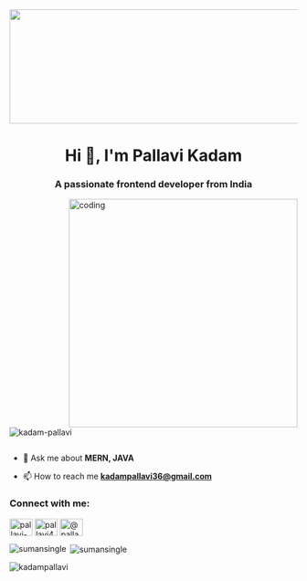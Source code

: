 <img width="1000" height="200" src="https://img.freepik.com/free-vector/web-development-banner-computer-with-window-computer-with-browser-window_80328-118.jpg">
<h1 align="center">Hi 👋, I'm Pallavi Kadam</h1>
<h3 align="center">A passionate frontend developer from India</h3>
<img align="right" alt="coding" width="400" src="https://media2.giphy.com/media/hpXdHPfFI5wTABdDx9/200.webp?cid=ecf05e471rpbt3eemwd8jstot76un684jppjyxbxewsl18at&rid=200.webp&ct=g">

<p align="left"> <img src="https://komarev.com/ghpvc/?username=kadam-pallavi&label=Profile%20views&color=0e75b6&style=flat" alt="kadam-pallavi" /> </p>

<p align="left"> <a href="https://twitter.com/" target="blank"><img src="https://img.shields.io/twitter/follow/?logo=twitter&style=for-the-badge" alt="" /></a> </p>

- 💬 Ask me about **MERN, JAVA**

- 📫 How to reach me **kadampallavi36@gmail.com**

<h3 align="left">Connect with me:</h3>
<p align="left">
<a href="https://linkedin.com/in/pallavi-kadam-578305239" target="blank"><img align="center" src="https://raw.githubusercontent.com/rahuldkjain/github-profile-readme-generator/master/src/images/icons/Social/linked-in-alt.svg" alt="pallavi-kadam-578305239" height="30" width="40" /></a>
<a href="https://instagram.com/pallavi4612" target="blank"><img align="center" src="https://raw.githubusercontent.com/rahuldkjain/github-profile-readme-generator/master/src/images/icons/Social/instagram.svg" alt="pallavi4612" height="30" width="40" /></a>
<a href="https://hashnode.com/@pallavi_kadam" target="blank"><img align="center" src="https://raw.githubusercontent.com/rahuldkjain/github-profile-readme-generator/master/src/images/icons/Social/hashnode.svg" alt="@pallavi_kadam" height="30" width="40" /></a>
</p>

<p><img align="left" src="https://github-readme-stats.vercel.app/api/top-langs?username=sumansingle&show_icons=true&locale=en&layout=compact" alt="sumansingle" /></p>

<p>&nbsp;<img align="center" src="https://github-readme-stats.vercel.app/api?username=kadam-pallavi&show_icons=true&locale=en" alt="sumansingle" /></p>


<p><img align="center" src="https://github-readme-streak-stats.herokuapp.com/?user=kadam-pallavi&" alt="kadampallavi" /></p>
